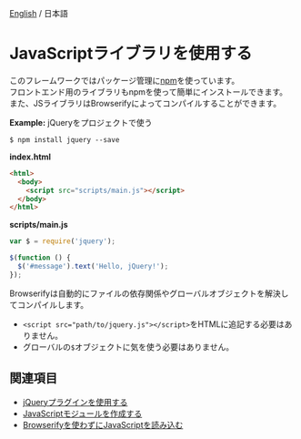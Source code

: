 [English](../help/js-libraries.md) / 日本語

# JavaScriptライブラリを使用する

このフレームワークではパッケージ管理に[npm](https://www.npmjs.com/)を使っています。  
フロントエンド用のライブラリもnpmを使って簡単にインストールできます。
また、JSライブラリはBrowserifyによってコンパイルすることができます。

**Example:** jQueryをプロジェクトで使う

```
$ npm install jquery --save
```

**index.html**
```html
<html>
  <body>
    <script src="scripts/main.js"></script>
  </body>
</html>
```

**scripts/main.js**
```js
var $ = require('jquery');

$(function () {
  $('#message').text('Hello, jQuery!');
});
```

Browserifyは自動的にファイルの依存関係やグローバルオブジェクトを解決してコンパイルします。

- `<script src="path/to/jquery.js"></script>`をHTMLに追記する必要はありません。
- グローバルの`$`オブジェクトに気を使う必要はありません。

## 関連項目
- [jQueryプラグインを使用する](jquery-plugins.md)
- [JavaScriptモジュールを作成する](js-modules.md)
- [Browserifyを使わずにJavaScriptを読み込む](js-without-browserify.md)
